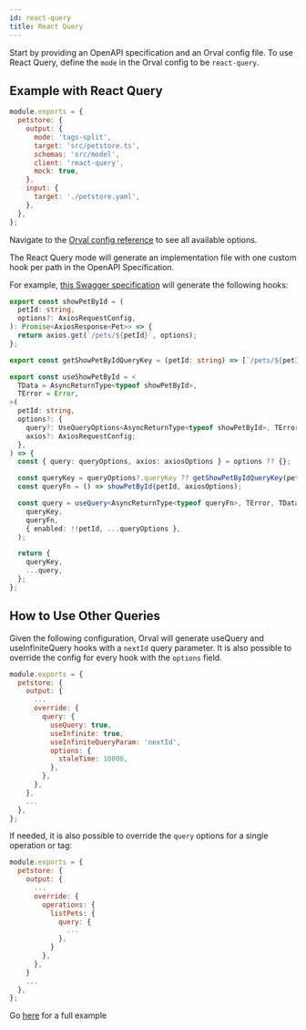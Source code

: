 ```yaml
---
id: react-query
title: React Query
---
```


Start by providing an OpenAPI specification and an Orval config file. To use React Query, define the `mode` in the Orval config to be `react-query`.

## Example with React Query

```js
module.exports = {
  petstore: {
    output: {
      mode: 'tags-split',
      target: 'src/petstore.ts',
      schemas: 'src/model',
      client: 'react-query',
      mock: true,
    },
    input: {
      target: './petstore.yaml',
    },
  },
};
```

Navigate to the [Orval config reference](../reference/configuration/full-example) to see all available options.

The React Query mode will generate an implementation file with one custom hook per path in the OpenAPI Specification.

For example, <a href="https://github.com/orval-labs/orval/blob/master/samples/react-query/basic/petstore.yaml" target="_blank">this Swagger specification</a> will generate the following hooks:

```ts
export const showPetById = (
  petId: string,
  options?: AxiosRequestConfig,
): Promise<AxiosResponse<Pet>> => {
  return axios.get(`/pets/${petId}`, options);
};

export const getShowPetByIdQueryKey = (petId: string) => [`/pets/${petId}`];

export const useShowPetById = <
  TData = AsyncReturnType<typeof showPetById>,
  TError = Error,
>(
  petId: string,
  options?: {
    query?: UseQueryOptions<AsyncReturnType<typeof showPetById>, TError, TData>;
    axios?: AxiosRequestConfig;
  },
) => {
  const { query: queryOptions, axios: axiosOptions } = options ?? {};

  const queryKey = queryOptions?.queryKey ?? getShowPetByIdQueryKey(petId);
  const queryFn = () => showPetById(petId, axiosOptions);

  const query = useQuery<AsyncReturnType<typeof queryFn>, TError, TData>(
    queryKey,
    queryFn,
    { enabled: !!petId, ...queryOptions },
  );

  return {
    queryKey,
    ...query,
  };
};
```

## How to Use Other Queries

Given the following configuration, Orval will generate useQuery and useInfiniteQuery hooks with a `nextId` query parameter. It is also possible to override the config for every hook with the `options` field.

```js
module.exports = {
  petstore: {
    output: {
      ...
      override: {
        query: {
          useQuery: true,
          useInfinite: true,
          useInfiniteQueryParam: 'nextId',
          options: {
            staleTime: 10000,
          },
        },
      },
    },
    ...
  },
};
```

If needed, it is also possible to override the `query` options for a single operation or tag:

```js
module.exports = {
  petstore: {
    output: {
      ...
      override: {
        operations: {
          listPets: {
            query: {
              ...
            },
          }
        },
      },
    }
    ...
  },
};
```

Go <a href="https://github.com/orval-labs/orval/blob/master/samples/react-query/basic" target="_blank">here</a> for a full example
